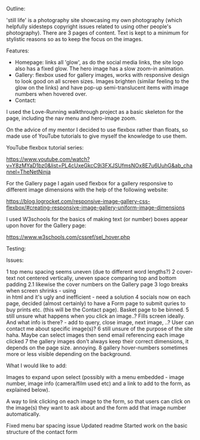 Outline: 

'still life' is a photography site showcasing my own photography (which helpfully sidesteps copyright issues related to using other people's photography). There are 3 pages of content. Text is kept to a minimum for stylistic reasons so as to keep the focus on the images.

Features:

* Homepage: links all 'glow', as do the social media links, the site logo also has a fixed glow. The hero image has a slow zoom-in animation.
* Gallery: flexbox used for gallery images, works with responsive design to look good on all screen sizes. Images brighten (similar feeling to the glow on the links) and have pop-up semi-translucent items with image numbers when hovered over. 
* Contact: 

I used the Love-Running walkthrough project as a basic skeleton for the page, including the nav menu and hero-image zoom.

On the advice of my mentor I decided to use flexbox rather than floats, so made use of YouTube tutorials to give myself the knowledge to use them.

YouTube flexbox tutorial series:

https://www.youtube.com/watch?v=Y8zMYaD1bz0&list=PL4cUxeGkcC9i3FXJSUfmsNOx8E7u6UuhG&ab_channel=TheNetNinja

For the Gallery page I again used flexbox for a gallery responsive to different image dimensions with the help of the following website:

https://blog.logrocket.com/responsive-image-gallery-css-flexbox/#creating-responsive-image-gallery-uniform-image-dimensions

I used W3schools for the basics of making text (or number) boxes appear upon hover for the Gallery page:

https://www.w3schools.com/cssref/sel_hover.php


Testing:


Issues: 

1 top menu spacing seems uneven (due to different word lengths?)
2 cover-text not centered vertically, uneven space comparing top and bottom padding
2.1 likewise the cover numbers on the Gallery page
3 logo breaks when screen shrinks - using <br> in html and it's ugly and inefficient - need a solution
4 socials now on each page, decided (almost certainly) to have a Form page to submit quries to buy prints etc. (this will be the Contact page). Basket page to be binned.
5 still unsure what happens when you click an image..? Fills screen ideally. And what info is there? - add to query, close image, next image, ..? User can contact me about specific image(s)? 
6 still unsure of the purpose of the site haha. Maybe can select images then send email referencing each image clicked
7 the gallery images don't always keep their correct dimensions, it depends on the page size. annoying. 
8 gallery hover-numbers sometimes more or less visible depending on the background.

What I would like to add:

Images to expand upon select (possibly with a menu embedded - image number, image info (camera/film used etc) and a link to add to the form, as explained below).

A way to link clicking on each image to the form, so that users can click on the image(s) they want to ask about and the form add that image number automatically.


Fixed menu bar spacing issue
Updated readme
Started work on the basic structure of the contact form